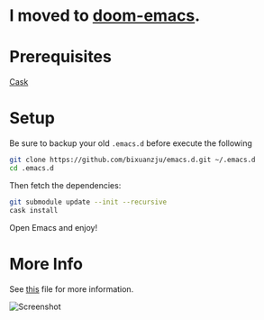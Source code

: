 I moved to [doom-emacs](https://github.com/hlissner/doom-emacs).
=================

# Prerequisites #

[Cask](https://github.com/cask/cask)


# Setup #

Be sure to backup your old `.emacs.d` before execute the following

```sh
git clone https://github.com/bixuanzju/emacs.d.git ~/.emacs.d
cd .emacs.d
```

Then fetch the dependencies:

```sh
git submodule update --init --recursive
cask install
```

Open Emacs and enjoy!

# More Info #

See [this](./emacs-init.org) file for more information.

![Screenshot](./images/screen.png)

